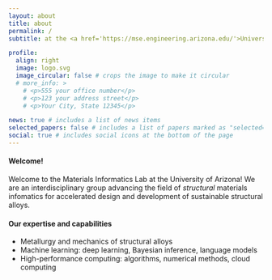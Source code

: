 ```yaml
---
layout: about
title: about
permalink: /
subtitle: at the <a href='https://mse.engineering.arizona.edu/'>University of Arizona</a> (Tucson, AZ) 

profile:
  align: right
  image: logo.svg
  image_circular: false # crops the image to make it circular
  # more_info: >
    # <p>555 your office number</p>
    # <p>123 your address street</p>
    # <p>Your City, State 12345</p>

news: true # includes a list of news items
selected_papers: false # includes a list of papers marked as "selected={true}"
social: true # includes social icons at the bottom of the page
---
```


#### Welcome!

Welcome to the Materials Informatics Lab at the University of Arizona! We are an interdisciplinary group advancing the field of _structural_ materials infomatics for accelerated design and development of sustainable structural alloys. 

#### Our expertise and capabilities

- Metallurgy and mechanics of structural alloys
- Machine learning: deep learning, Bayesian inference, language models
- High-performance computing: algorithms, numerical methods, cloud computing